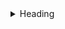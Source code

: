 <details>
<summary>Heading</summary>
<!--All you need is a blank line-->

    + markdown list 1
        + nested list 1
        + nested list 2
    + markdown list 2
</details>
